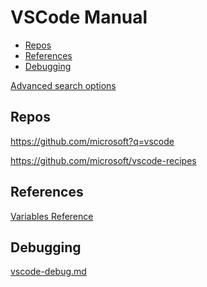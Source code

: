 <!-- omit in toc -->
# VSCode Manual

- [Repos](#repos)
- [References](#references)
- [Debugging](#debugging)

[Advanced search options](https://code.visualstudio.com/docs/editor/codebasics#_advanced-search-options)

## Repos

<https://github.com/microsoft?q=vscode>

<https://github.com/microsoft/vscode-recipes>

## References

[Variables Reference](https://code.visualstudio.com/docs/editor/variables-reference)

<!-- #vscode-debug -->
## Debugging

[vscode-debug.md](vscode-debug.md)
